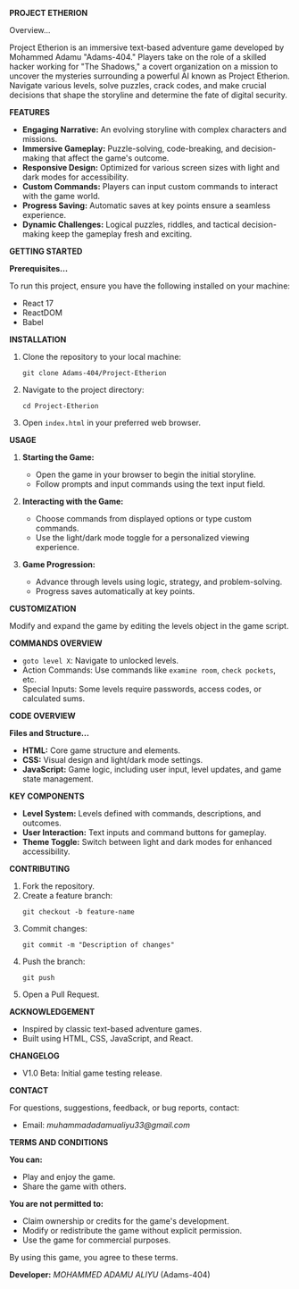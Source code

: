 **PROJECT ETHERION**

Overview...

Project Etherion is an immersive text-based adventure game developed by Mohammed Adamu "Adams-404." Players take on the role of a skilled hacker working for "The Shadows," a covert organization on a mission to uncover the mysteries surrounding a powerful AI known as Project Etherion. Navigate various levels, solve puzzles, crack codes, and make crucial decisions that shape the storyline and determine the fate of digital security.

**FEATURES**

- **Engaging Narrative:** An evolving storyline with complex characters and missions.
- **Immersive Gameplay:** Puzzle-solving, code-breaking, and decision-making that affect the game's outcome.
- **Responsive Design:** Optimized for various screen sizes with light and dark modes for accessibility.
- **Custom Commands:** Players can input custom commands to interact with the game world.
- **Progress Saving:** Automatic saves at key points ensure a seamless experience.
- **Dynamic Challenges:** Logical puzzles, riddles, and tactical decision-making keep the gameplay fresh and exciting.

**GETTING STARTED**

**Prerequisites...**

To run this project, ensure you have the following installed on your machine:

- React 17
- ReactDOM
- Babel

**INSTALLATION**

1. Clone the repository to your local machine:
   ```
   git clone Adams-404/Project-Etherion
   ```

2. Navigate to the project directory:
   ```
   cd Project-Etherion
   ```

3. Open `index.html` in your preferred web browser.

**USAGE**

1. **Starting the Game:**
   - Open the game in your browser to begin the initial storyline.
   - Follow prompts and input commands using the text input field.

2. **Interacting with the Game:**
   - Choose commands from displayed options or type custom commands.
   - Use the light/dark mode toggle for a personalized viewing experience.

3. **Game Progression:**
   - Advance through levels using logic, strategy, and problem-solving.
   - Progress saves automatically at key points.

**CUSTOMIZATION**

Modify and expand the game by editing the levels object in the game script.

**COMMANDS OVERVIEW**

- `goto level X`: Navigate to unlocked levels.
- Action Commands: Use commands like `examine room`, `check pockets`, etc.
- Special Inputs: Some levels require passwords, access codes, or calculated sums.

**CODE OVERVIEW**

**Files and Structure...**

- **HTML:** Core game structure and elements.
- **CSS:** Visual design and light/dark mode settings.
- **JavaScript:** Game logic, including user input, level updates, and game state management.

**KEY COMPONENTS**

- **Level System:** Levels defined with commands, descriptions, and outcomes.
- **User Interaction:** Text inputs and command buttons for gameplay.
- **Theme Toggle:** Switch between light and dark modes for enhanced accessibility.

**CONTRIBUTING**

1. Fork the repository.
2. Create a feature branch:
   ```
   git checkout -b feature-name
   ```
3. Commit changes:
   ```
   git commit -m "Description of changes"
   ```
4. Push the branch:
   ```
   git push
   ```
5. Open a Pull Request.

**ACKNOWLEDGEMENT**

- Inspired by classic text-based adventure games.
- Built using HTML, CSS, JavaScript, and React.

**CHANGELOG**

- V1.0 Beta: Initial game testing release.

**CONTACT**

For questions, suggestions, feedback, or bug reports, contact:
- Email: _muhammadadamualiyu33@gmail.com_

**TERMS AND CONDITIONS**

**You can:**
- Play and enjoy the game.
- Share the game with others.

**You are not permitted to:**
- Claim ownership or credits for the game's development.
- Modify or redistribute the game without explicit permission.
- Use the game for commercial purposes.

By using this game, you agree to these terms.

**Developer:** _MOHAMMED ADAMU ALIYU_ (Adams-404)

